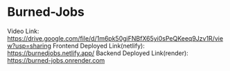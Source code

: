 # Burned-Jobs

Video Link: https://drive.google.com/file/d/1m6pk50giFNBfX65yi0sPeQKeeq9Jzv1R/view?usp=sharing
Frontend Deployed Link(netlify): https://burnedjobs.netlify.app/
Backend Deployed Link(render): https://burned-jobs.onrender.com
